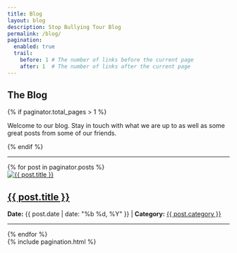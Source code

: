 ```yaml
---
title: Blog
layout: blog
description: Stop Bullying Tour Blog
permalink: /blog/
pagination: 
  enabled: true
  trail: 
    before: 1 # The number of links before the current page
    after: 1  # The number of links after the current page
---
```

<section>
  <div class="container">
    <div class="row">
      <div class="col-lg-7 col-lg-offset-2 col-md-7 col-md-offset-2 col-sm-12 col-xs-12">
        <h1>The Blog</h1>
        {% if paginator.total_pages > 1 %}
        <p>Welcome to our blog. Stay in touch with what we are up to as well as some great posts from some of our friends.</p>
        {% endif %} 
      </div>
    </div>
    <hr/>
    {% for post in paginator.posts %}
    <div class="row">
      <div class="col-lg-3 col-lg-offset-2 col-md-3 col-md-offset-2 col-sm-3 col-xs-12">
        <a href="{{ post.url }}" class="hidden-xs"><img src="{{ site.baseurl }}/img/{{ post.mainimage }}" alt="{{ post.title }}" class="img-responsive img-rounded"/></a>
      </div>
      <div class="col-lg-7 col-md-7 col-sm-9 col-xs-12">
        <h2 class="article-header"><a href="{{ post.url }}">{{ post.title }}</a></h2>
        <p class="article-date"><strong>Date:</strong> {{ post.date | date: "%b %d, %Y" }} | <strong>Category:</strong> <a href="{{ site.baseurl }}/blog/{{ post.category }}/">{{ post.category }}</a>
        </p>
      </div>
    </div>
    <hr/>
    {% endfor %}
    <div class="row">
      <div class="col-lg-7 col-lg-offset-2 col-md-7 col-md-offset-2 col-sm-12 col-xs-12">
        {% include pagination.html %}
      </div>
    </div>
  </div>
</section>
